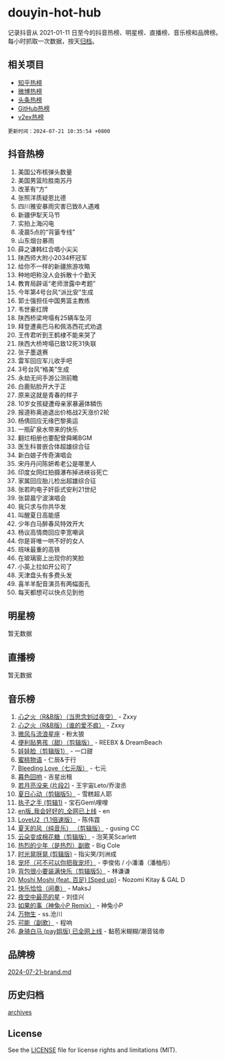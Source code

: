 # douyin-hot-hub

记录抖音从 2021-01-11 日至今的抖音热榜、明星榜、直播榜、音乐榜和品牌榜。每小时抓取一次数据，按天[归档](archives)。

## 相关项目

- [知乎热榜](https://github.com/lonnyzhang423/zhihu-hot-hub)
- [微博热榜](https://github.com/lonnyzhang423/weibo-hot-hub)
- [头条热榜](https://github.com/lonnyzhang423/toutiao-hot-hub)
- [GitHub热榜](https://github.com/lonnyzhang423/github-hot-hub)
- [v2ex热榜](https://github.com/lonnyzhang423/v2ex-hot-hub)


`更新时间：2024-07-21 10:35:54 +0800`

## 抖音热榜

1. 美国公布核弹头数量
1. 美国男篮险胜南苏丹
1. 改革有“方”
1. 张照洋质疑恩比德
1. 四川雅安暴雨灾害已致8人遇难
1. 新疆伊犁天马节
1. 实拍上海闪电
1. 凌晨5点的“背篓专线”
1. 山东烟台暴雨
1. 薛之谦韩红合唱小尖尖
1. 陕西师大附小2034杯冠军
1. 给你不一样的新疆旅游攻略
1. 种地吧称没人会拆散十个勤天
1. 教育局辟谣“老师泄露中考题”
1. 今年第4号台风“派比安”生成
1. 郭士强担任中国男篮主教练
1. 韦世豪红牌
1. 陕西桥梁垮塌有25辆车坠河
1. 拜登遭奥巴马和佩洛西花式劝退
1. 王传君听到王鹤棣不能来哭了
1. 陕西大桥垮塌已致12死31失联
1. 张子墨退赛
1. 雷军回应军儿收手吧
1. 3号台风“格美”生成
1. 永劫无间手游公测前瞻
1. 白鹿贴脸开大于正
1. 原来这就是青春的样子
1. 10岁女孩疑遭母亲家暴遍体鳞伤
1. 报道称奥迪退出价格战2天涨价2轮
1. 杨倩回应无缘巴黎奥运
1. 一瓶矿泉水带来的快乐
1. 翻烂相册也要配曾舜晞BGM
1. 医生科普嵌合体超雄综合征
1. 新白娘子传奇演唱会
1. 宋丹丹问陈妍希老公是哪里人
1. 印度女网红拍摄瀑布掉进峡谷死亡
1. 家属回应胎儿检出超雄综合征
1. 张若昀电子奸臣式安利21世纪
1. 张碧晨宁波演唱会
1. 我只求与你共华发
1. 叫醒夏日高能感
1. 少年白马醉春风特效开大
1. 杨议高情商回应李宽嘲讽
1. 你是哥唯一哄不好的女人
1. 班味最重的高铁
1. 在玻璃窗上出现你的笑脸
1. 小英上拉如开公司了
1. 天津盘头有多费头发
1. 喜羊羊配音演员有两幅面孔
1. 每天都想可以快点见到他

## 明星榜

暂无数据

## 直播榜

暂无数据

## 音乐榜

1. [心之火（R&B版）（当思念划过夜空）](https://sf3-cdn-tos.douyinstatic.com/obj/tos-cn-ve-2774/o068IQEDZAfBP6pHvmLQtf5MzGFzjZCk13BIpg) - Zxxy
1. [心之火（R&B版）（谁的爱不疯）](https://sf5-hl-cdn-tos.douyinstatic.com/obj/tos-cn-ve-2774/okemkEDaIBBE3OosftCgMxlFkLQZRw37t36ZQv) - Zxxy
1. [微风与流浪星座](https://sf3-cdn-tos.douyinstatic.com/obj/tos-cn-ve-2774/okQfeAMGaEbRLJILIMJGeKgg1CgIeCNAsmx8IR) - 粉太狼
1. [便利贴男孩（甜）（剪辑版）](https://sf5-hl-cdn-tos.douyinstatic.com/obj/tos-cn-ve-2774/ogflQg7wfd2mYIseAcYTVlV5HwvzevErpf4M3y) - REEBX & DreamBeach
1. [娃娃脸（剪辑版1）](https://sf5-hl-cdn-tos.douyinstatic.com/obj/tos-cn-ve-2774/oIimSCgQoNUePTAZ1Ba7TeADY4KetGYsVFeaaB) - 一口甜
1. [蜜桃物语](https://sf5-hl-cdn-tos.douyinstatic.com/obj/tos-cn-ve-2774/oIhOSCZtIACtYU4XQkngiW9kCBfVD1Fz9IYeqL) - 仁辰&于行
1. [Bleeding Love（七元版）](https://sf3-cdn-tos.douyinstatic.com/obj/tos-cn-ve-2774/oEgC9eZFHQ1MfSRnrfkzFp8AayDWqAQMABBgUs) - 七元
1. [暮色回响](https://sf3-cdn-tos.douyinstatic.com/obj/tos-cn-ve-2774/ogmtI1ftCDEkkgJG5NlBfFoiaBQtGMF3ZTdrIO) - 吉星出租
1. [若月亮没来 (片段2)](https://sf5-hl-cdn-tos.douyinstatic.com/obj/tos-cn-ve-2774/ocQavLLjkCOeDxGyYeIMGgNAIwJ0QXE1Ve3Fzv) - 王宇宙Leto/乔浚丞
1. [夏日心动（剪辑版5）](https://sf3-cdn-tos.douyinstatic.com/obj/tos-cn-ve-2774/ogPBJ6qfZmEfzCACBKDtBFFqlvgdgCuQ5iQBYt) - 雪糕超人耶
1. [执子之手 (剪辑1)](https://sf5-hl-cdn-tos.douyinstatic.com/obj/tos-cn-ve-2774/oAmUw5wIVs6hALxCGfEjWHhZAzGMtnB0sJAJ2o) - 宝石Gem\哩哩
1. [en版_我会好好的_全网已上线](https://sf5-hl-cdn-tos.douyinstatic.com/obj/tos-cn-ve-2774/oQ9f1fCgmA840TeQFAhF9wrCgKsafZYhQ3TGvF) - en
1. [LoveU2（1.1倍速版）](https://sf5-hl-cdn-tos.douyinstatic.com/obj/tos-cn-ve-2774/oQMeDffLaEmgMwgCOEMAFCI6INzoFPgWdD0rsa) - 陈伟霆
1. [夏天的风（纯音乐） （剪辑版）](https://sf5-hl-cdn-tos.douyinstatic.com/obj/tos-cn-ve-2774/oUzLjBZZFQAoNRmGokEeD5zfQCObp6UeFAnTa6) - gusing CC
1. [云朵变成棉花糖（剪辑版）](https://sf3-cdn-tos.douyinstatic.com/obj/tos-cn-ve-2774/o8LC84GQLALFfXeyJmh8KE61byVQYMMeAZLfEI) - 泡芙芙Scarlett
1. [热烈的少年（是热烈）副歌](https://sf5-hl-cdn-tos.douyinstatic.com/obj/tos-cn-ve-2774/owVNI0CLDAUMtSz6TEYvfFBFL4UDFFhLfgK8fa) - Big Cole
1. [时光晃呀晃 (剪辑版)](https://sf5-hl-cdn-tos.douyinstatic.com/obj/tos-cn-ve-2774/o8ACeQem3gwI1x3GIYGAfKG0LJebKFRJDwRwyW) - 指尖笑/刘洲成
1. [宠坏（可不可以你把我宠坏）](https://sf3-cdn-tos.douyinstatic.com/obj/tos-cn-ve-2774/ocWI8ft2gd0rAfXKzvKGeMQM6fVLTLfA8UJzwl) - 李俊佑 / 小潘潘（潘柚彤）
1. [背包很小要装满快乐（剪辑版5）](https://sf5-hl-cdn-tos.douyinstatic.com/obj/tos-cn-ve-2774/oUqSJIiBjw2pxsBAiQRmkbZGJrlGCMBPpIW90) - 林谦谦
1. [Moshi Moshi (feat. 百足) [Sped up]](https://sf5-hl-cdn-tos.douyinstatic.com/obj/tos-cn-ve-2774/ocCPFQcXJLeroaIdQLIGAoeeYM3OAUYGDguHXz) - Nozomi Kitay & GAL D
1. [快乐恰恰（间奏）](https://sf3-cdn-tos.douyinstatic.com/obj/tos-cn-ve-2774/oMesum3HvWQXJxuMFeVYzf54o2QzH5aEBPOCAn) - MaksJ
1. [夜空中最亮的星](https://sf5-hl-cdn-tos.douyinstatic.com/obj/tos-cn-ve-2774/o4IfgGwqqnFeXEMGaS8JBzJAdayAaCeoxqbjCD) - 刘佳兴
1. [如果的事（神兔小P Remix）](https://sf5-hl-cdn-tos.douyinstatic.com/obj/tos-cn-ve-2774/okHtAffz3g4ZB0BMQn9iC9BC6AciI3xCmgQTqt) - 神兔小P
1. [万物生](https://sf5-hl-cdn-tos.douyinstatic.com/obj/tos-cn-ve-2774/oYmc57nRMikxBnetIc1y6BCoOZFN5QfURgQDTE) - ss.沧川
1. [可能（副歌）](https://sf3-cdn-tos.douyinstatic.com/obj/tos-cn-ve-2774/cde1731888894259b333569393c2fb51) - 程响
1. [身骑白马 (pay姐版) 已全网上线](https://sf3-cdn-tos.douyinstatic.com/obj/tos-cn-ve-2774/oQLO5ZgLsFkaDhdIIveF2zUCgfweY0gWaH4AQG) - 黏苞米糊糊/潮音铭帝

## 品牌榜

[2024-07-21-brand.md](archives/2024-07-21-brand.md)

## 历史归档

[archives](archives)

## License

See the [LICENSE](LICENSE) file for license rights and limitations (MIT).
